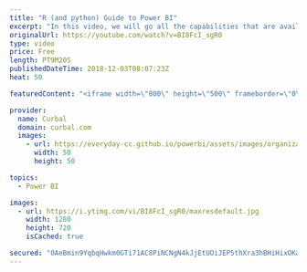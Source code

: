 ```yaml
---
title: "R (and python) Guide to Power BI"
excerpt: "In this video, we will go all the capabilities that are available to you if you are a data scientist, when working with R and the same goes for python.  This is not an R or Python tutorial, just to be clear, but I will show you instead examples of where and how you can use R (and python) in your data"
originalUrl: https://youtube.com/watch?v=BI8FcI_sgR0
type: video
price: Free
length: PT9M20S
publishedDateTime: 2018-12-03T08:07:23Z
heat: 50

featuredContent: "<iframe width=\"800\" height=\"500\" frameborder=\"0\" src=\"https://www.youtube.com/embed/BI8FcI_sgR0\" allow=\"accelerometer; autoplay; encrypted-media; gyroscope; picture-in-picture\" allowfullscreen></iframe>"

provider:
  name: Curbal
  domain: curbal.com
  images:
    - url: https://everyday-cc.github.io/powerbi/assets/images/organizations/curbal.com-50x50.jpg
      width: 50
      height: 50

topics:
  - Power BI

images:
  - url: https://i.ytimg.com/vi/BI8FcI_sgR0/maxresdefault.jpg
    width: 1280
    height: 720
    isCached: true

secured: "0AeBmin9YqbqHwkm0GTi71AC8PiNCNgN4kJjEtUOiJEP5thXra3hBHiHixOKaKo5jIFzxggdW91eCsCu5fXKBou4EIkoSlVzaSHy6DSmEp6DKZmoWKk0qqwVTq0fBbYaFK3RhUa5nfDjO9xuKyCOO2tUXeHdJN5+zJExlWgsBCSVrZqWFLJqvXxgY2gmhMEf34JUjsC0aVmN+762j5lF/JM6/pO1qjji+BOuSZWMUuyayEeL9LjIzArGcmLRBiXGlcGm53X3gtjmEuC5C1Bb5jSbSnq5dFP45oTgVNzbTFvpQJKnoauRdroJ7nTH0DHduQbXkYB7a07+wVN2ahV/xrK0tQAERb13QSFNaR68pfkKgKP/FNMwQjOQJl8vTBHXubgGnvo7cLqi0kXJYbF6tse3hwvljolfThU27XIpJCM=;I6HLAjUgsU5Mk13cPrm3Ig=="
---
```


